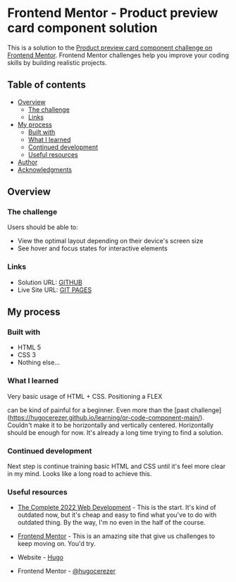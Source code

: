 # Frontend Mentor - Product preview card component solution

This is a solution to the [Product preview card component challenge on Frontend Mentor](https://www.frontendmentor.io/challenges/product-preview-card-component-GO7UmttRfa). Frontend Mentor challenges help you improve your coding skills by building realistic projects. 

## Table of contents

- [Overview](#overview)
  - [The challenge](#the-challenge)
  - [Links](#links)
- [My process](#my-process)
  - [Built with](#built-with)
  - [What I learned](#what-i-learned)
  - [Continued development](#continued-development)
  - [Useful resources](#useful-resources)
- [Author](#author)
- [Acknowledgments](#acknowledgments)

## Overview

### The challenge

Users should be able to:

- View the optimal layout depending on their device's screen size
- See hover and focus states for interactive elements

### Links

- Solution URL: [GITHUB](https://github.com/hugocerezer/learning/tree/main/product-preview-card-component-main)
- Live Site URL: [GIT PAGES](https://hugocerezer.github.io/learning/product-preview-card-component-main/)

## My process

### Built with

- HTML 5
- CSS 3
- Nothing else...

### What I learned

Very basic usage of HTML + CSS. Positioning a FLEX <div> can be kind of painful for a beginner. Even more than the [past challenge] (https://hugocerezer.github.io/learning/qr-code-component-main/).
Couldn't make it to be horizontally and vertically centered.  Horizontally should be enough for now. It's already a long time trying to find a solution.

### Continued development

Next step is continue training basic HTML and CSS until it's feel more clear in my mind. Looks like a long road to achieve this.

### Useful resources

- [The Complete 2022 Web Development](https://www.udemy.com/course/the-complete-web-development-bootcamp/) - This is the start. It's kind of outdated now, but it's cheap and easy to find what you've to do with outdated thing. By the way, I'm no even in the half of the course.
- [Frontend Mentor](https://www.frontendmentor.io/) - This is an amazing site that give us challenges to keep moving on. You'd try.

- Website - [Hugo](hugocerezer.github.io)
- Frontend Mentor - [@hugocerezer](https://www.frontendmentor.io/profile/hugocerezer)
